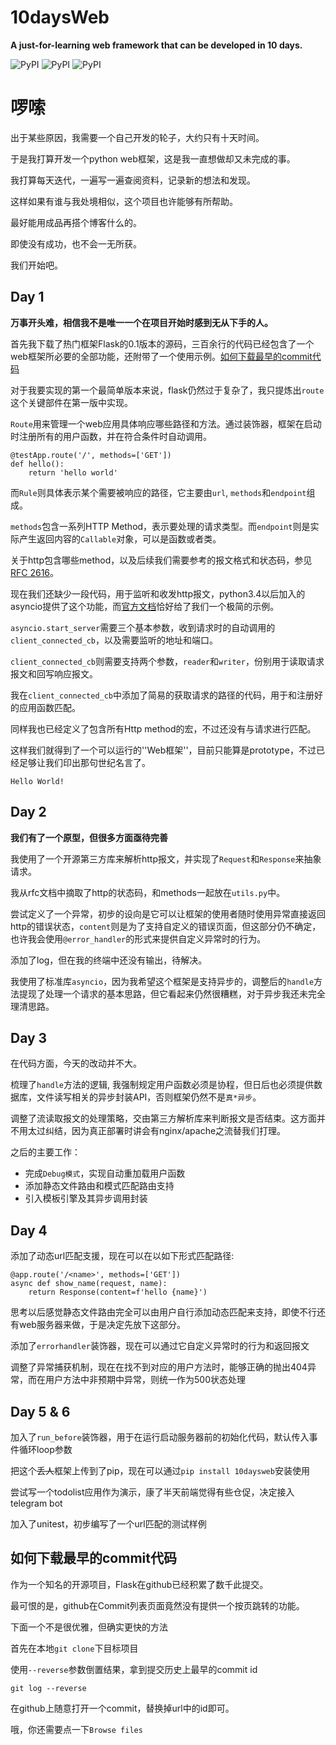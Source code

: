 # 10daysWeb
**A just-for-learning web framework that can be developed in 10 days.**

![PyPI](https://img.shields.io/pypi/pyversions/10daysweb.svg) ![PyPI](https://img.shields.io/pypi/status/10daysweb.svg) ![PyPI](https://img.shields.io/pypi/v/10daysweb.svg)

# 啰嗦
出于某些原因，我需要一个自己开发的轮子，大约只有十天时间。

于是我打算开发一个python web框架，这是我一直想做却又未完成的事。

我打算每天迭代，一遍写一遍查阅资料，记录新的想法和发现。

这样如果有谁与我处境相似，这个项目也许能够有所帮助。

最好能用成品再搭个博客什么的。

即使没有成功，也不会一无所获。

我们开始吧。

## Day 1
**万事开头难，相信我不是唯一一个在项目开始时感到无从下手的人。**

首先我下载了热门框架Flask的0.1版本的源码，三百余行的代码已经包含了一个web框架所必要的全部功能，还附带了一个使用示例。[如何下载最早的commit代码](#如何下载最早的commit代码)

对于我要实现的第一个最简单版本来说，flask仍然过于复杂了，我只提炼出`route`这个关键部件在第一版中实现。

`Route`用来管理一个web应用具体响应哪些路径和方法。通过装饰器，框架在启动时注册所有的用户函数，并在符合条件时自动调用。

    @testApp.route('/', methods=['GET'])
    def hello():
        return 'hello world'

而`Rule`则具体表示某个需要被响应的路径，它主要由`url`, `methods`和`endpoint`组成。

`methods`包含一系列HTTP Method，表示要处理的请求类型。而`endpoint`则是实际产生返回内容的`Callable`对象，可以是函数或者类。

关于http包含哪些method，以及后续我们需要参考的报文格式和状态码，参见[RFC 2616](#https://tools.ietf.org/html/rfc2616)。

现在我们还缺少一段代码，用于监听和收发http报文，python3.4以后加入的asyncio提供了这个功能，而[官方文档](#http://asyncio.readthedocs.io)恰好给了我们一个极简的示例。

`asyncio.start_server`需要三个基本参数，收到请求时的自动调用的`client_connected_cb`，以及需要监听的地址和端口。

`client_connected_cb`则需要支持两个参数，`reader`和`writer`，份别用于读取请求报文和回写响应报文。

我在`client_connected_cb`中添加了简易的获取请求的路径的代码，用于和注册好的应用函数匹配。

同样我也已经定义了包含所有Http method的宏，不过还没有与请求进行匹配。

这样我们就得到了一个可以运行的''Web框架''，目前只能算是prototype，不过已经足够让我们印出那句世纪名言了。

    Hello World!

## Day 2
**我们有了一个原型，但很多方面亟待完善**

我使用了一个开源第三方库来解析http报文，并实现了`Request`和`Response`来抽象请求。

我从rfc文档中摘取了http的状态码，和methods一起放在`utils.py`中。

尝试定义了一个异常，初步的设向是它可以让框架的使用者随时使用异常直接返回http的错误状态，`content`则是为了支持自定义的错误页面，但这部分仍不确定，也许我会使用`@error_handler`的形式来提供自定义异常时的行为。

添加了log，但在我的终端中还没有输出，待解决。

我使用了标准库`asyncio`，因为我希望这个框架是支持异步的，调整后的`handle`方法提现了处理一个请求的基本思路，但它看起来仍然很糟糕，对于异步我还未完全理清思路。

## Day 3

在代码方面，今天的改动并不大。

梳理了`handle`方法的逻辑, 我强制规定用户函数必须是协程，但日后也必须提供数据库，文件读写相关的异步封装API，否则框架仍然不是`真*异步`。

调整了流读取报文的处理策略，交由第三方解析库来判断报文是否结束。这方面并不用太过纠结，因为真正部署时讲会有nginx/apache之流替我们打理。

之后的主要工作：

 - 完成`Debug模式`，实现自动重加载用户函数
 - 添加静态文件路由和模式匹配路由支持
 - 引入模板引擎及其异步调用封装

## Day 4

添加了动态url匹配支援，现在可以在以如下形式匹配路径:

    @app.route('/<name>', methods=['GET'])
    async def show_name(request, name):
        return Response(content=f'hello {name}')

思考以后感觉静态文件路由完全可以由用户自行添加动态匹配来支持，即使不行还有web服务器来做，于是决定先放下这部分。

添加了`errorhandler`装饰器，现在可以通过它自定义异常时的行为和返回报文

调整了异常捕获机制，现在在找不到对应的用户方法时，能够正确的抛出404异常，而在用户方法中非预期中异常，则统一作为500状态处理

## Day 5 & 6

加入了`run_before`装饰器，用于在运行启动服务器前的初始化代码，默认传入事件循环loop参数

把这个~~丢人~~框架上传到了pip，现在可以通过`pip install 10daysweb`安装使用

尝试写一个todolist应用作为演示，康了半天前端觉得有些仓促，决定接入telegram bot

加入了unitest，初步编写了一个url匹配的测试样例

## 如何下载最早的commit代码

作为一个知名的开源项目，Flask在github已经积累了数千此提交。

最可恨的是，github在Commit列表页面竟然没有提供一个按页跳转的功能。

下面一个不是很优雅，但确实更快的方法

首先在本地`git clone`下目标项目

使用`--reverse`参数倒置结果，拿到提交历史上最早的commit id

    git log --reverse

在github上随意打开一个commit，替换掉url中的id即可。

哦，你还需要点一下`Browse files`